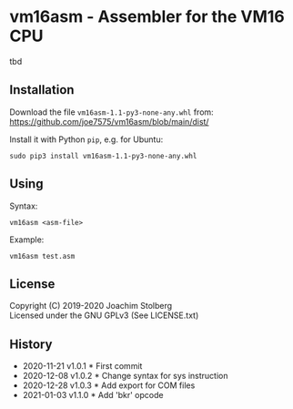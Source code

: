 # vm16asm - Assembler for the VM16 CPU

tbd


## Installation

Download the file `vm16asm-1.1-py3-none-any.whl` from: https://github.com/joe7575/vm16asm/blob/main/dist/

Install it with Python `pip`, e.g. for Ubuntu:

```
sudo pip3 install vm16asm-1.1-py3-none-any.whl
```


## Using

Syntax:

```
vm16asm <asm-file>
```

Example:

```
vm16asm test.asm
```



## License

Copyright (C) 2019-2020 Joachim Stolberg  
Licensed under the GNU GPLv3   (See LICENSE.txt)



## History

- 2020-11-21  v1.0.1  * First commit
- 2020-12-08  v1.0.2  * Change syntax for sys instruction
- 2020-12-28  v1.0.3  * Add export for COM files
- 2021-01-03  v1.1.0  * Add 'bkr' opcode


